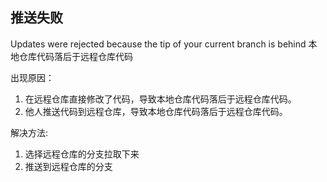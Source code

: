 ## 推送失败
Updates were rejected because the tip of your current branch is behind
本地仓库代码落后于远程仓库代码

出现原因：
1. 在远程仓库直接修改了代码，导致本地仓库代码落后于远程仓库代码。
2. 他人推送代码到远程仓库，导致本地仓库代码落后于远程仓库代码。

解决方法:
1. 选择远程仓库的分支拉取下来
2. 推送到远程仓库的分支
